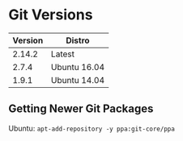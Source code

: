 Git Versions
============

| Version | Distro
|---------|----------------------------
| 2.14.2  | Latest
| 2.7.4   | Ubuntu 16.04
| 1.9.1   | Ubuntu 14.04


Getting Newer Git Packages
--------------------------

Ubuntu: `apt-add-repository -y ppa:git-core/ppa`
